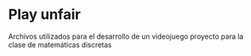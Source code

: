 # Play unfair
Archivos utilizados para el desarrollo de un videojuego proyecto para la clase de matemáticas discretas
